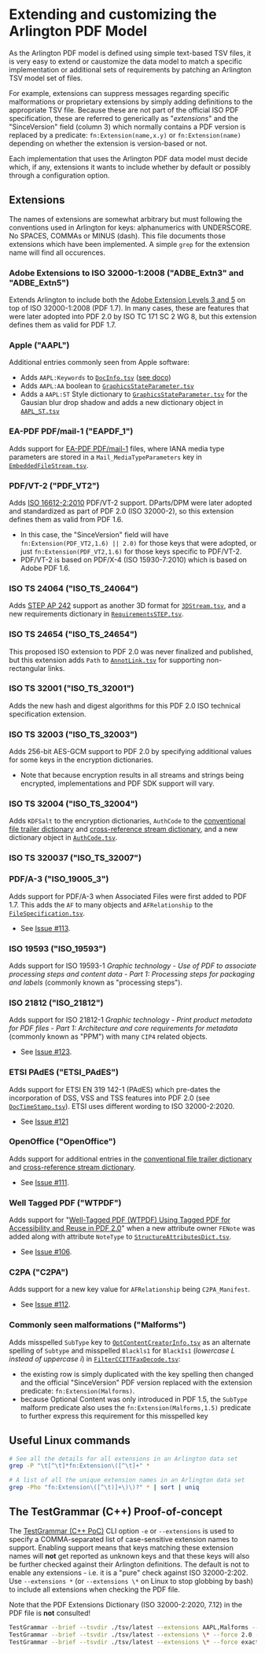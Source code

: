# Extending and customizing the Arlington PDF Model

As the Arlington PDF model is defined using simple text-based TSV files, it is very easy to extend or caustomize the data model to match a specific implementation or additional sets of requirements by patching an Arlington TSV model set of files. 

For example, extensions can suppress messages regarding specific malformations or proprietary extensions by simply adding definitions to the appropriate TSV file. Because these are not part of the official ISO PDF specification, these are referred to generically as "_extensions_" and the "SinceVersion" field (column 3) which normally contains a PDF version is replaced by a predicate: `fn:Extension(name,x.y)` or `fn:Extension(name)` depending on whether the extension is version-based or not.

Each implementation that uses the Arlington PDF data model must decide which, if any, extensions it wants to include whether by default or possibly through a configuration option.

## Extensions

The names of extensions are somewhat arbitrary but must following the conventions used in Arlington for keys: alphanumerics with UNDERSCORE. No SPACES, COMMAs or MINUS (dash). This file documents those extensions which have been implemented. A simple `grep` for the extension name will find all occurences. 


### Adobe Extensions to ISO 32000-1:2008 ("ADBE_Extn3" and "ADBE_Extn5")
Extends Arlington to include both the [Adobe Extension Levels 3 and 5](https://www.pdfa.org/resource/pdf-specification-index/) on top of ISO 32000-1:2008 (PDF 1.7). In many cases, these are features that were later adopted into PDF 2.0 by ISO TC 171 SC 2 WG 8, but this extension defines them as valid for PDF 1.7. 

### Apple ("AAPL")
Additional entries commonly seen from Apple software: 
- Adds `AAPL:Keywords` to [`DocInfo.tsv`](./tsv/latest/DocInfo.tsv) ([see doco](https://developer.apple.com/documentation/coregraphics/kcgpdfcontextkeywords))
- Adds `AAPL:AA` boolean to [`GraphicsStateParameter.tsv`](./tsv/latest/GraphicsStateParameter.tsv) 
- Adds a `AAPL:ST` Style dictionary to [`GraphicsStateParameter.tsv`](./tsv/latest/GraphicsStateParameter.tsv) for the Gausian blur drop shadow and adds a new dictionary object in [`AAPL_ST.tsv`](./tsv/latest/AAPL_ST.tsv)

### EA-PDF PDF/mail-1 ("EAPDF_1")
Adds support for [EA-PDF PDF/mail-1](https://pdfa.org/resource/ea-pdf/) files, where IANA media type parameters are stored in a `Mail_MediaTypeParameters` key in [`EmbeddedFileStream.tsv`](./tsv/latest/EmbeddedFileStream.tsv).

### PDF/VT-2 ("PDF_VT2")
Adds [ISO 16612-2:2010](https://pdfa.org/resource/iso-16612-pdfvt/) PDF/VT-2 support. DParts/DPM were later adopted and standardized as part of PDF 2.0 (ISO 32000-2), so this extension defines them as valid from PDF 1.6. 
- In this case, the "SinceVersion" field will have `fn:Extension(PDF_VT2,1.6) || 2.0)` for those keys that were adopted, or just `fn:Extension(PDF_VT2,1.6)` for those keys specific to PDF/VT-2. 
- PDF/VT-2 is based on PDF/X-4 (ISO 15930-7:2010) which is based on Adobe PDF 1.6.

### ISO TS 24064 ("ISO_TS_24064")
Adds [STEP AP 242](https://pdfa.org/resource/3d-formats/) support as another 3D format for [`3DStream.tsv`](./tsv/latest/3DStream.tsv), and a new requirements dictionary in [`RequirementsSTEP.tsv`](./tsv/latest/RequirementsSTEP.tsv).

### ISO TS 24654 ("ISO_TS_24654")
This proposed ISO extension to PDF 2.0 was never finalized and published, but this extension adds `Path` to [`AnnotLink.tsv`](./tsv/latest/AnnotLink.tsv) for supporting non-rectangular links.

### ISO TS 32001 ("ISO_TS_32001")
Adds the new hash and digest algorithms for this PDF 2.0 ISO technical specification extension. 

### ISO TS 32003 ("ISO_TS_32003")
Adds 256-bit AES-GCM support to PDF 2.0 by specifying additional values for some keys in the encryption dictionaries.
- Note that because encryption results in all streams and strings being encrypted, implementations and PDF SDK support will vary.

### ISO TS 32004 ("ISO_TS_32004")
Adds `KDFSalt` to the encryption dictionaries, `AuthCode` to the [conventional file trailer dictionary](./tsv/latest/FileTrailer.tsv) and [cross-reference stream dictionary](./tsv/latest/XRefStream.tsv), and a new dictionary object in [`AuthCode.tsv`](./tsv/latest/AuthCode.tsv).

### ISO TS 320037 ("ISO_TS_32007")


### PDF/A-3 ("ISO_19005_3")
Adds support for PDF/A-3 when Associated Files were first added to PDF 1.7. This adds the `AF` to many objects and `AFRelationship` to the [`FileSpecification.tsv`](./tsv/latest/FileSpecification.tsv).
- See [Issue #113](https://github.com/pdf-association/arlington-pdf-model/issues/113).

### ISO 19593 ("ISO_19593")
Adds support for ISO 19593-1 _Graphic technology - Use of PDF to associate processing steps and content data - Part 1: Processing steps for packaging and labels_ (commonly known as "processing steps"). 

### ISO 21812 ("ISO_21812")
Adds support for ISO 21812-1 _Graphic technology - Print product metadata for PDF files - Part 1: Architecture and core requirements for metadata_ (commonly known as "PPM") with many `CIP4` related objects.
- See [Issue #123](https://github.com/pdf-association/arlington-pdf-model/issues/123).

### ETSI PAdES ("ETSI_PAdES")
Adds support for ETSI EN 319 142-1 (PAdES) which pre-dates the incorporation of DSS, VSS and TSS features into PDF 2.0 (see [`DocTimeStamp.tsv`](./tsv/latest/DocTimeStamp.tsv)). ETSI uses different wording to ISO 32000-2:2020. 
- See [Issue #121](https://github.com/pdf-association/arlington-pdf-model/issues/121)

### OpenOffice ("OpenOffice")
Adds support for additional entries in the  [conventional file trailer dictionary](./tsv/latest/FileTrailer.tsv) and [cross-reference stream dictionary](./tsv/latest/XRefStream.tsv).
- See [Issue #111](https://github.com/pdf-association/arlington-pdf-model/issues/111).

### Well Tagged PDF ("WTPDF")
Adds support for "[Well-Tagged PDF (WTPDF) Using Tagged PDF for Accessibility and Reuse in PDF 2.0](https://pdfa.org/wtpdf/)" when a new attribute owner `FENote` was added along with attribute `NoteType` to [`StructureAttributesDict.tsv`](./tsv/latest/StructureAttributesDict.tsv).
- See [Issue #106](https://github.com/pdf-association/arlington-pdf-model/issues/106).

### C2PA ("C2PA")
Adds support for a new key value for `AFRelationship` being `C2PA_Manifest`.
- See [Issue #112](https://github.com/pdf-association/arlington-pdf-model/issues/112).

### Commonly seen malformations ("Malforms")
Adds misspelled `SubType` key to [`OptContentCreatorInfo.tsv`](./tsv/latest/OptContentCreatorInfo.tsv) as an alternate spelling of `Subtype` and misspelled `Blackls1` for `BlackIs1` (_lowercase L instead of uppercase i_) in [`FilterCCITTFaxDecode.tsv`](./tsv/latest/FilterCCITTFaxDecode.tsv):
- the existing row is simply duplicated with the key spelling then changed and the official "SinceVersion" PDF version replaced with the extension predicate: `fn:Extension(Malforms)`.
- because Optional Content was only introduced in PDF 1.5, the `SubType` malform predicate also uses the `fn:Extension(Malforms,1.5)` predicate to further express this requirement for this misspelled key

## Useful Linux commands

```bash
# See all the details for all extensions in an Arlington data set
grep -P "\t[^\t]*fn:Extension\([^\t]+" *

# A list of all the unique extension names in an Arlington data set
grep -Pho "fn:Extension\([^\t)]+\)\)?" * | sort | uniq
```

## The TestGrammar (C++) Proof-of-concept

The [TestGrammar (C++ PoC)](./TestGrammar/README.md) CLI option `-e` or `--extensions` is used to specify a COMMA-separated list of case-sensitive extension names to support. Enabling support means that keys matching these extension names will **not** get reported as unknown keys and that these keys will also be further checked against their Arlington definitions. The default is not to enable any extensions - i.e. it is a "pure" check against ISO 32000-2:202. Use `--extensions *` (or `--extensions \*` on Linux to stop globbing by bash) to include all extensions when checking the PDF file.

Note that the PDF Extensions Dictionary (ISO 32000-2:2020, 7.12) in the PDF file is **not** consulted!

```bash
TestGrammar --brief --tsvdir ./tsv/latest --extensions AAPL,Malforms --pdf /tmp/folder_of_pdfs/ --out /tmp/out
TestGrammar --brief --tsvdir ./tsv/latest --extensions \* --force 2.0 --pdf /tmp/folder_of_pdfs/ --out /tmp/out
TestGrammar --brief --tsvdir ./tsv/latest --extensions \* --force exact --pdf /tmp/folder_of_pdfs/ --out /tmp/out
```

